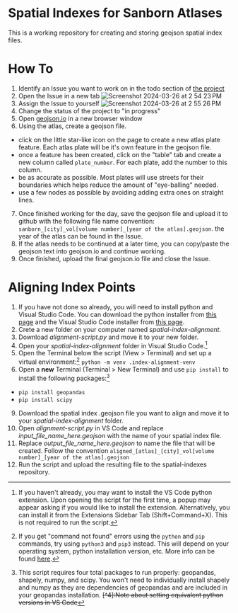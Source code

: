 # Spatial Indexes for Sanborn Atlases
This is a working repository for creating and storing geojson spatial index files. 

# How To
1. Identify an Issue you want to work on in the todo section of [the project](https://github.com/orgs/davidrumseymapcenter/projects/1)
2. Open the Issue in a new tab
![Screenshot 2024-03-26 at 2 54 23 PM](https://github.com/davidrumseymapcenter/spatial-indexes/assets/14874423/4bc5f96f-bb35-4a0e-b462-c47768162579)
3. Assign the Issue to yourself
![Screenshot 2024-03-26 at 2 55 26 PM](https://github.com/davidrumseymapcenter/spatial-indexes/assets/14874423/8773faa2-f0aa-4356-89c2-5ea801c5cd00)
4. Change the status of the project to "in progress"
5. Open [geojson.io](https://geojson.io) in a new browser window
6. Using the atlas, create a geojson file.
  - click on the little star-like icon on the page to create a new atlas plate feature. Each atlas plate will be it's own feature in the geojson file.
  - once a feature has been created, click on the "table" tab and create a new column called `plate_number`. For each plate, add the number to this column.
  - be as accurate as possible. Most plates will use streets for their boundaries which helps reduce the amount of "eye-balling" needed.
  - use a few nodes as possible by avoiding adding extra ones on straight lines.
7. Once finished working for the day, save the geojson file and upload it to github with the following file name convention: `sanborn_[city]_vol[volume number]_[year of the atlas].geojson`. the year of the atlas can be found in the Issue.
8. If the atlas needs to be continued at a later time, you can copy/paste the geojson text into geojson.io and continue working.
9. Once finished, upload the final geojson.io file and close the Issue.

# Aligning Index Points
1. If you have not done so already, you will need to install python and Visual Studio Code. You can download the python installer from [this page](https://www.python.org/downloads/) and the Visual Studio Code installer from [this page](https://code.visualstudio.com/Download).
2. Crete a new folder on your computer named _spatial-index-alignment_.
3. Download _alignment-script.py_ and move it to your new folder.
4. Open your _spatial-index-alignment_ folder in Visual Studio Code.[^1]
5. Open the Terminal below the script (View > Terminal) and set up a virtual environment:[^2]
`python -m venv .index-alignment-venv`
7. Open a **new** Terminal (Terminal > New Terminal) and use `pip install` to install the following packages:[^3]
  - `pip install geopandas`
  - `pip install scipy`
9. Download the spatial index .geojson file you want to align and move it to your _spatial-index-alignment_ folder.
10. Open _alignment-script.py_ in VS Code and replace *input_file_name_here.geojson* with the name of your spatial index file.
12. Replace *output_file_name_here.geojson* to name the file that will be created. Follow the convention `aligned_[atlas]_[city]_vol[volume number]_[year of the atlas].geojson`
13. Run the script and upload the resulting file to the spatial-indexes repository.

[^1]:If you haven't already, you may want to install the VS Code python extension. Upon opening the script for the first time, a popup may appear asking if you would like to install the extension. Alternatively, you can install it from the Extensions Sidebar Tab (Shift+Command+X). This is not required to run the script.
[^2]:If you get "command not found" errors using the `python` and `pip` commands, try using `python3` and `pip3` instead. This will depend on your operating system, python installation version, etc. More info can be found [here](https://www.reddit.com/r/learnpython/comments/mf7t0n/why_python3_in_command_prompt_vs_python/).
[^3]:This script requires four total packages to run properly: geopandas, shapely, numpy, and scipy. You won't need to individually install shapely and numpy as they are dependencies of geopandas and are included in your geopandas installation.
~~[^4]:Note about setting equivalent python versions in VS Code~~